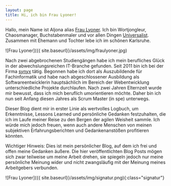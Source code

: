 ```yaml
---
layout: page
title: Hi, ich bin Frau Lyoner!
---
```


Hallo, mein Name ist Aljona alias [Frau Lyoner](https://www.fraulyoner.de).
Ich bin Wortjongleur, Chaosmanager, Buchstabenmaler und vor allen Dingen [Universalist](https://www.meinimalismus.de/perspektive/2018/09/14/wenn-man-alles-kann.html).
Zusammen mit Ehemann und Tochter lebe ich im schönen Karlsruhe.

![Frau Lyoner]({{ site.baseurl}}/assets/img/fraulyoner.jpg)

Nach zwei abgebrochenen Studiengängen habe ich mein berufliches Glück in der
abwechslungsreichen IT-Branche gefunden. Seit 2011 bin ich bei der Firma [synyx](https://synyx.de/)
tätig. Begonnen habe ich dort als Auszubildende für Fachinformatik und habe nach
abgeschlossener Ausbildung als Softwareentwicklerin hauptsächlich im Bereich der
Webentwicklung unterschiedliche Projekte durchlaufen. Nach zwei Jahren
Elternzeit wurde mir bewusst, dass ich mich beruflich umorientieren möchte. Daher bin ich
nun seit Anfang diesen Jahres als Scrum Master (in spe) unterwegs.

Dieser Blog dient mir in erster Linie als wertvolles Logbuch, um Erkenntnisse,
Lessons Learned und persönliche Gedanken festzuhalten, die ich im Laufe meiner
Reise zu den Bergen der agilen Weisheit sammle. Ich würde mich jedoch freuen,
wenn auch andere Menschen von meinen subjektiven Erfahrungsberichten und
Gedankenanstößen profitieren könnten.

Wichtiger Hinweis: Dies ist mein persönlicher Blog, auf dem ich frei und offen
meine Gedanken äußere. Die hier veröffentlichten Blog Posts mögen sich zwar teilweise
um meine Arbeit drehen, sie spiegeln jedoch nur meine persönliche Meinung wider und
nicht zwangsläufig mit der Meinung meines Arbeitgebers verbunden.

![Frau Lyoner]({{ site.baseurl}}/assets/img/signatur.png){:class="signatur"}
